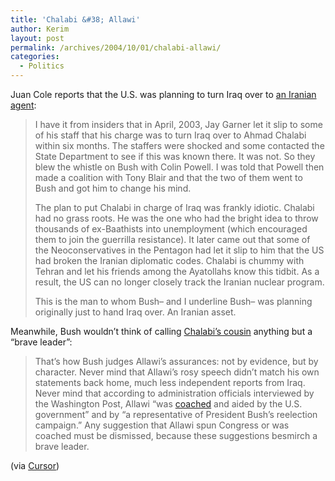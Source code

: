 ```yaml
---
title: 'Chalabi &#38; Allawi'
author: Kerim
layout: post
permalink: /archives/2004/10/01/chalabi-allawi/
categories:
  - Politics
---
```

Juan Cole reports that the U.S. was planning to turn Iraq over to <a href="http://www.juancole.com/2004_10_01_juancole_archive.html#109663852086120616" onclick="_gaq.push(['_trackEvent', 'outbound-article', 'http://www.juancole.com/2004_10_01_juancole_archive.html#109663852086120616', 'an Iranian agent']);" >an Iranian agent</a>:

> I have it from insiders that in April, 2003, Jay Garner let it slip to some of his staff that his charge was to turn Iraq over to Ahmad Chalabi within six months. The staffers were shocked and some contacted the State Department to see if this was known there. It was not. So they blew the whistle on Bush with Colin Powell. I was told that Powell then made a coalition with Tony Blair and that the two of them went to Bush and got him to change his mind.
> 
> The plan to put Chalabi in charge of Iraq was frankly idiotic. Chalabi had no grass roots. He was the one who had the bright idea to throw thousands of ex-Baathists into unemployment (which encouraged them to join the guerrilla resistance). It later came out that some of the Neoconservatives in the Pentagon had let it slip to him that the US had broken the Iranian diplomatic codes. Chalabi is chummy with Tehran and let his friends among the Ayatollahs know this tidbit. As a result, the US can no longer closely track the Iranian nuclear program.
> 
> This is the man to whom Bush&#8211; and I underline Bush&#8211; was planning originally just to hand Iraq over. An Iranian asset.

Meanwhile, Bush wouldn&#8217;t think of calling <a href="http://slate.msn.com/id/2107517/" onclick="_gaq.push(['_trackEvent', 'outbound-article', 'http://slate.msn.com/id/2107517/', 'Chalabi&#8217;s cousin']);" >Chalabi&#8217;s cousin</a> anything but a &#8220;brave leader&#8221;:

> That&#8217;s how Bush judges Allawi&#8217;s assurances: not by evidence, but by character. Never mind that Allawi&#8217;s rosy speech didn&#8217;t match his own statements back home, much less independent reports from Iraq. Never mind that according to administration officials interviewed by the Washington Post, Allawi &#8220;was <a href="http://www.washingtonpost.com/wp-dyn/articles/A60725-2004Sep29.html" onclick="_gaq.push(['_trackEvent', 'outbound-article', 'http://www.washingtonpost.com/wp-dyn/articles/A60725-2004Sep29.html', 'coached']);" >coached</a> and aided by the U.S. government&#8221; and by &#8220;a representative of President Bush&#8217;s reelection campaign.&#8221; Any suggestion that Allawi spun Congress or was coached must be dismissed, because these suggestions besmirch a brave leader.

(via <a href="http://www.cursor.org/" onclick="_gaq.push(['_trackEvent', 'outbound-article', 'http://www.cursor.org/', 'Cursor']);" >Cursor</a>)

